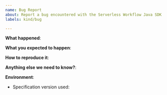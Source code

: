 ```yaml
---
name: Bug Report
about: Report a bug encountered with the Serverless Workflow Java SDK
labels: kind/bug

---
```


**What happened**:

**What you expected to happen**:

**How to reproduce it**:

**Anything else we need to know?**:

**Environment**:
- Specification version used: